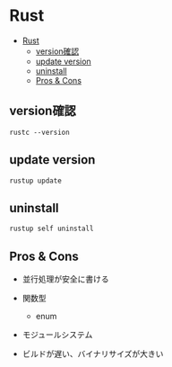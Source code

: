 # Rust

- [Rust](#rust)
  - [version確認](#version確認)
  - [update version](#update-version)
  - [uninstall](#uninstall)
  - [Pros \& Cons](#pros--cons)

## version確認

```shell
rustc --version
```

## update version

```shell
rustup update
```

## uninstall

```shell
rustup self uninstall
```

## Pros & Cons

- 並行処理が安全に書ける
- 関数型
  - enum
- モジュールシステム

- ビルドが遅い、バイナリサイズが大きい
